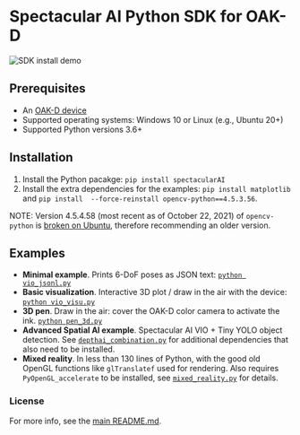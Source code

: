 # Spectacular AI Python SDK for OAK-D

![SDK install demo](https://spectacularai.github.io/demo-gifs/gif/pip-install.gif)

## Prerequisites

 * An [OAK-D device](https://store.opencv.ai/products/oak-d)
 * Supported operating systems: Windows 10 or Linux (e.g., Ubuntu 20+)
 * Supported Python versions 3.6+

## Installation

 1. Install the Python pacakge: `pip install spectacularAI`
 2. Install the extra dependencies for the examples:
    `pip install matplotlib` and
    `pip install  --force-reinstall opencv-python==4.5.3.56`.

NOTE: Version 4.5.4.58 (most recent as of October 22, 2021) of `opencv-python` is [broken on Ubuntu](https://github.com/opencv/opencv-python/issues/572), therefore recommending an older version.

## Examples

 * **Minimal example**. Prints 6-DoF poses as JSON text: [`python vio_jsonl.py`](vio_jsonl.py)
 * **Basic visualization**. Interactive 3D plot / draw in the air with the device: [`python vio_visu.py`](vio_visu.py)
 * **3D pen**. Draw in the air: cover the OAK-D color camera to activate the ink. [`python pen_3d.py`](pen_3d.py)
 * **Advanced Spatial AI example**. Spectacular AI VIO + Tiny YOLO object detection.
    See [`depthai_combination.py`](depthai_combination.py) for additional dependencies that also need to be installed.
 * **Mixed reality**. In less than 130 lines of Python, with the good old OpenGL functions like `glTranslatef` used for rendering.
    Also requires `PyOpenGL_accelerate` to be installed, see [`mixed_reality.py`](mixed_reality.py) for details.

### License

For more info, see the [main README.md](../../README.md).
